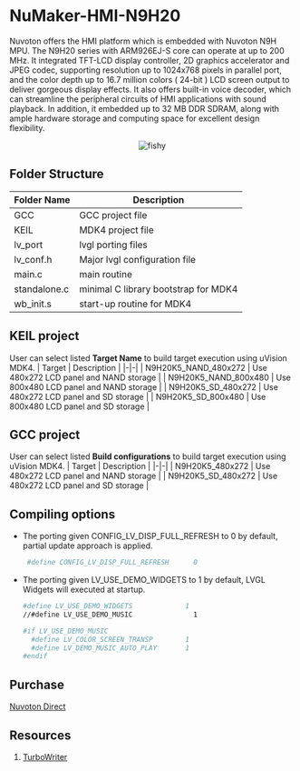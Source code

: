 # **NuMaker-HMI-N9H20**

Nuvoton offers the HMI platform which is embedded with Nuvoton N9H MPU. The N9H20 series with ARM926EJ-S core can operate at up to 200 MHz. It integrated TFT-LCD display controller, 2D graphics accelerator and JPEG codec, supporting resolution up to 1024x768 pixels in parallel port, and the color depth up to 16.7 million colors ( 24-bit ) LCD screen output to deliver gorgeous display effects. It also offers built-in voice decoder, which can streamline the peripheral circuits of HMI applications with sound playback. In addition, it embedded up to 32 MB DDR SDRAM, along with ample hardware storage and computing space for excellent design flexibility.

<p align="center">
<img src="https://www.nuvoton.com/export/sites/nuvoton/images/IoT-Solution/NuDesign_TFT_LCD4.3F.png_555322878.png" alt="fishy" class="bg-primary">
</p>

## Folder Structure

| Folder Name | Description |
|-|-|
| GCC | GCC project file |
| KEIL | MDK4 project file |
| lv_port | lvgl porting files |
| lv_conf.h | Major lvgl configuration file |
| main.c | main routine |
| standalone.c | minimal C library bootstrap for MDK4 |
| wb_init.s | start-up routine for MDK4 |

## **KEIL project**

User can select listed **Target Name** to build target execution using uVision MDK4.
| Target | Description |
|-|-|
| N9H20K5_NAND_480x272 | Use 480x272 LCD panel and NAND  storage |
| N9H20K5_NAND_800x480 | Use 800x480 LCD panel and NAND  storage |
| N9H20K5_SD_480x272 | Use 480x272 LCD panel and SD storage |
| N9H20K5_SD_800x480 | Use 800x480 LCD panel and SD storage |

## **GCC project**

User can select listed **Build configurations** to build target execution using uVision MDK4.
| Target | Description |
|-|-|
| N9H20K5_480x272 | Use 480x272 LCD panel and NAND  storage |
| N9H20K5_SD_480x272 | Use 480x272 LCD panel and SD storage |

## Compiling options

- The porting given CONFIG_LV_DISP_FULL_REFRESH to 0 by default, partial update approach is applied.

  ```bash
   #define CONFIG_LV_DISP_FULL_REFRESH      0
  ```

- The porting given LV_USE_DEMO_WIDGETS to 1 by default, LVGL Widgets will executed at startup.

  ```bash
  #define LV_USE_DEMO_WIDGETS             1
  //#define LV_USE_DEMO_MUSIC               1

  #if LV_USE_DEMO_MUSIC
    #define LV_COLOR_SCREEN_TRANSP        1
    #define LV_DEMO_MUSIC_AUTO_PLAY       1
  #endif
  ```

## **Purchase**

[Nuvoton Direct](https://direct.nuvoton.com/en/numaker-emwin-n9h20)

## **Resources**

1. [TurboWriter](../../bsp/n9h20/Tools/PC_Tools)
